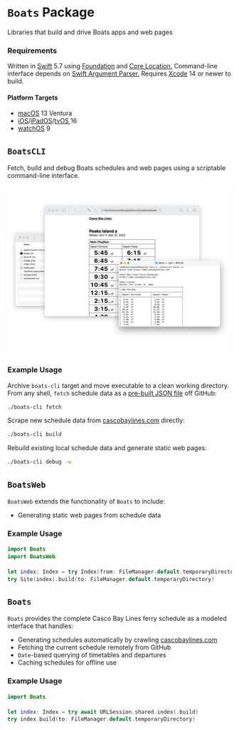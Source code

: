 # `Boats` Package

Libraries that build and drive Boats apps and web pages

### Requirements

Written in [Swift](https://developer.apple.com/documentation/swift) 5.7 using [Foundation](https://developer.apple.com/documentation/foundation) and [Core Location.](https://developer.apple.com/documentation/corelocation) Command-line interface depends on [Swift Argument Parser.](https://github.com/apple/swift-argument-parser) Requires [Xcode](https://developer.apple.com/xcode) 14 or newer to build.

#### Platform Targets

* [macOS](https://developer.apple.com/macos) 13 Ventura
* [iOS](https://developer.apple.com/ios)/[iPadOS](https://developer.apple.com/ipad)/[tvOS ](https://developer.apple.com/tvos) 16
* [watchOS](https://developer.apple.com/watchos) 9

## `BoatsCLI`

Fetch, build and debug Boats schedules and web pages using a scriptable command-line interface.

![](../docs/boats-cli.png)

### Example Usage

Archive `boats-cli` target and move executable to a clean working directory. From any shell, `fetch` schedule data as a [pre-built JSON file](https://toddheasley.github.io/boats/index.json) off GitHub:

```zsh
./boats-cli fetch
```

Scrape new schedule data from [cascobaylines.com](https://www.cascobaylines.com) directly:

```zsh
./boats-cli build
```

Rebuild existing local schedule data and generate static web pages:

```zsh
./boats-cli debug -w
```

## `BoatsWeb`

`BoatsWeb` extends the functionality of `Boats` to include:

* Generating static web pages from schedule data

### Example Usage

```swift
import Boats
import BoatsWeb

let index: Index = try Index(from: FileManager.default.temporaryDirectory)
try Site(index).build(to: FileManager.default.temporaryDirectory)
```

## `Boats`

`Boats` provides the complete Casco Bay Lines ferry schedule as a modeled interface that handles:

* Generating schedules automatically by crawling [cascobaylines.com](https://www.cascobaylines.com)
* Fetching the current schedule remotely from GitHub
* `Date`-based querying of timetables and departures
* Caching schedules for offline use

### Example Usage

```swift
import Boats

let index: Index = try await URLSession.shared.index(.build)
try index.build(to: FileManager.default.temporaryDirectory)
```

